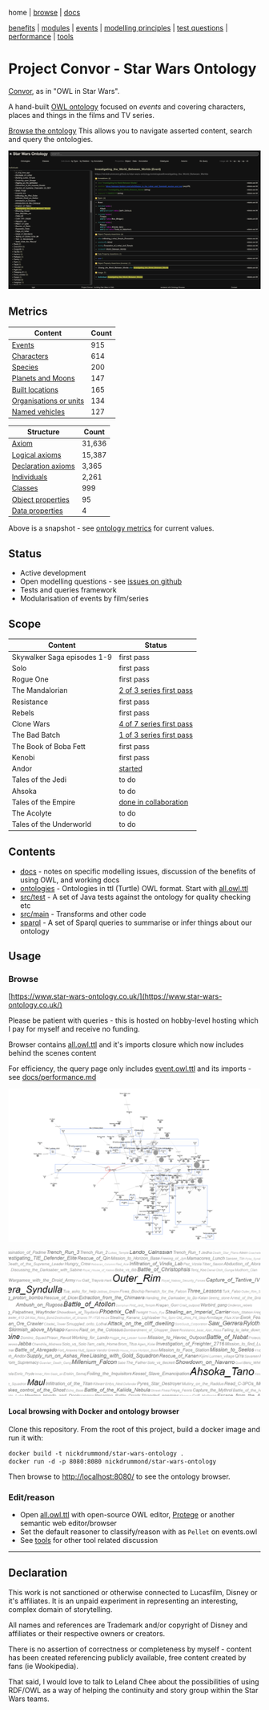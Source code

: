 home |
[browse](https://www.star-wars-ontology.co.uk/) |
[docs](docs/)

[benefits](docs/benefits.md) |
[modules](docs/modularisation.md) |
[events](docs/events.md) |
[modelling principles](docs/modelling-principles.md) |
[test questions](docs/test-questions.md) |
[performance](docs/performance.md) |
[tools](docs/tools.md)

# Project Convor - Star Wars Ontology

[Convor](https://www.star-wars-ontology.co.uk/classes/-1326117872/), as in "OWL in Star Wars".

A hand-built [OWL ontology](docs/benefits.md) focused on *events* and covering characters, places and things in the films and TV series.

[Browse the ontology](https://www.star-wars-ontology.co.uk/)
This allows you to navigate asserted content, search and query the ontologies.

[![Investigating_the_World_Between_Worlds](docs/images/ontology-browser.png)](https://www.star-wars-ontology.co.uk/individuals/1184063215/)

## Metrics

| Content                                                                                                                  | Count |
|--------------------------------------------------------------------------------------------------------------------------|-------|
| [Events](https://www.star-wars-ontology.co.uk/dlquery/?expression=Event&syntax=man)                                   | 915   |
| [Characters](https://www.star-wars-ontology.co.uk/dlquery/?expression=Being+or+Droid&syntax=man)                      | 614   |
| [Species](https://www.star-wars-ontology.co.uk/dlquery/?expression=Living_thing&syntax=man&query=descendants)        | 200   |
| [Planets and Moons](https://www.star-wars-ontology.co.uk/dlquery/?expression=Planet+or+Moon&syntax=man)               | 147   |
| [Built locations](https://www.star-wars-ontology.co.uk/dlquery/?expression=Built_Location+and+not+Vehicle&syntax=man) | 165   |
| [Organisations or units](https://www.star-wars-ontology.co.uk/dlquery/?expression=Organisation&syntax=man)            | 134   |
| [Named vehicles](https://www.star-wars-ontology.co.uk/dlquery/?expression=Vehicle&syntax=man)                         | 127   |

| Structure                                                                                                                     | Count  |
|-------------------------------------------------------------------------------------------------------------------------------|--------|
| [Axiom](https://www.star-wars-ontology.co.uk/axioms)                                                                          | 31,636 |
| [Logical axioms](https://www.star-wars-ontology.co.uk/axioms?ontId=-1715300141&imports=INCLUDED&type=logicalAxioms)           | 15,387 |
| [Declaration axioms](https://www.star-wars-ontology.co.uk/axioms?ontId=-1715300141&imports=INCLUDED&type=Declaration&start=1) | 3,365  |
| [Individuals](https://www.star-wars-ontology.co.uk/individuals/by/type/-200689702)                                            | 2,261  |
| [Classes](https://www.star-wars-ontology.co.uk/classes/-200689702)                                                            | 999    |
| [Object properties](https://www.star-wars-ontology.co.uk/objectproperties/-102535691)                                         | 95     |
| [Data properties](https://www.star-wars-ontology.co.uk/dataproperties/215468192)                                              | 4      |

Above is a snapshot - see [ontology metrics](https://www.star-wars-ontology.co.uk/ontologies/) for current values.

## Status

* Active development
* Open modelling questions - see [issues on github](https://github.com/nickdrummond/star-wars-ontology/issues)
* Tests and queries framework
* Modularisation of events by film/series

## Scope

| Content                     | Status                                                                                 |
|-----------------------------|----------------------------------------------------------------------------------------|
| Skywalker Saga episodes 1-9 | first pass                                                                             |
| Solo                        | first pass                                                                             |
| Rogue One                   | first pass                                                                             |
| The Mandalorian             | [2 of 3 series first pass](https://github.com/nickdrummond/star-wars-ontology/issues/45) |
| Resistance                  | first pass                                                                             |
| Rebels                      | first pass                                                                             |  
| Clone Wars                  | [4 of 7 series first pass](https://github.com/nickdrummond/star-wars-ontology/issues/11) |
| The Bad Batch               | [1 of 3 series first pass](https://github.com/nickdrummond/star-wars-ontology/issues/44) |
| The Book of Boba Fett       | first pass                                                                             |
| Kenobi                      | first pass                                                                             |
| Andor                       | [started](https://github.com/nickdrummond/star-wars-ontology/issues/39)                |
| Tales of the Jedi           | to do                                                                                  |
| Ahsoka                      | to do                                                                                  |
| Tales of the Empire         | [done in collaboration](https://github.com/nickdrummond/star-wars-ontology/issues/48)  |
| The Acolyte                 | to do                                                                                  |
| Tales of the Underworld     | to do                                                                                  |

## Contents

* [docs](docs/) - notes on specific modelling issues, discussion of the benefits of using OWL, and working docs
* [ontologies](ontologies/) - Ontologies in ttl (Turtle) OWL format. Start with [all.owl.ttl](ontologies/all.owl.ttl)
* [src/test](https://github.com/nickdrummond/star-wars-ontology/tree/master/src/test) - A set of Java tests against the ontology for quality checking etc
* [src/main](https://github.com/nickdrummond/star-wars-ontology/tree/master/src/main) - Transforms and other code
* [sparql](sparql/) - A set of Sparql queries to summarise or infer things about our ontology

## Usage

### Browse

[https://www.star-wars-ontology.co.uk/](https://www.star-wars-ontology.co.uk/)

Please be patient with queries - this is hosted on hobby-level hosting which I pay for
myself and receive no funding.

Browser contains [all.owl.ttl](ontologies/all.owl.ttl) and it's imports closure which now includes behind the scenes content

For efficiency, the query page only includes [event.owl.ttl](ontologies/events.owl.ttl) and
its imports - see [docs/performance.md](docs/performance.md)

[![Graph of all Droids](docs/images/droids.png)](https://www.star-wars-ontology.co.uk/graph?depth=0&query=Droid&indivs=&parents=type&space=24&type=cola)

[![Cloud view of individuals by usage](docs/images/cloud.png)](https://www.star-wars-ontology.co.uk/clouds/individuals)


#### Local browsing with Docker and ontology browser

Clone this repository.
From the root of this project, build a docker image and run it with:
```
docker build -t nickdrummond/star-wars-ontology .
docker run -d -p 8080:8080 nickdrummond/star-wars-ontology
```
Then browse to [http://localhost:8080/](http://localhost:8080/) to see the ontology browser.

### Edit/reason
* Open [all.owl.ttl](ontologies/all.owl.ttl) with open-source OWL editor, [Protege](https://protege.stanford.edu/) or
  another semantic web editor/browser
* Set the default reasoner to classify/reason with as `Pellet` on events.owl
* See [tools](docs/tools.md) for other tool related discussion

---

## Declaration

This work is not sanctioned or otherwise connected to Lucasfilm, Disney or it's affiliates. It is an unpaid experiment
in representing an interesting, complex domain of storytelling.

All names and references are Trademark and/or copyright of Disney and affiliates or their respective owners or creators.

There is no assertion of correctness or completeness by myself - content has been created referencing publicly
available, free content created by fans (ie Wookipedia).

That said, I would love to talk to Leland Chee about the possibilities of using RDF/OWL as a way of helping the
continuity and story group within the Star Wars teams.
